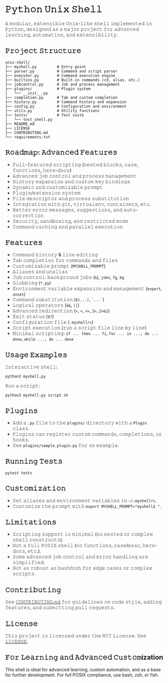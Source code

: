# 𝙿𝚢𝚝𝚑𝚘𝚗 𝚄𝚗𝚒𝚡 𝚂𝚑𝚎𝚕𝚕 
𝙰 𝚖𝚘𝚍𝚞𝚕𝚊𝚛, 𝚎𝚡𝚝𝚎𝚗𝚜𝚒𝚋𝚕𝚎 𝚄𝚗𝚒𝚡-𝚕𝚒𝚔𝚎 𝚜𝚑𝚎𝚕𝚕 𝚒𝚖𝚙𝚕𝚎𝚖𝚎𝚗𝚝𝚎𝚍 𝚒𝚗 𝙿𝚢𝚝𝚑𝚘𝚗, 𝚍𝚎𝚜𝚒𝚐𝚗𝚎𝚍 𝚊𝚜 𝚊 𝚖𝚊𝚓𝚘𝚛 𝚙𝚛𝚘𝚓𝚎𝚌𝚝 𝚏𝚘𝚛 𝚊𝚍𝚟𝚊𝚗𝚌𝚎𝚍 𝚕𝚎𝚊𝚛𝚗𝚒𝚗𝚐, 𝚊𝚞𝚝𝚘𝚖𝚊𝚝𝚒𝚘𝚗, 𝚊𝚗𝚍 𝚎𝚡𝚝𝚎𝚗𝚜𝚒𝚋𝚒𝚕𝚒𝚝𝚢.

## 𝙿𝚛𝚘𝚓𝚎𝚌𝚝 𝚂𝚝𝚛𝚞𝚌𝚝𝚞𝚛𝚎

```
𝚞𝚗𝚒𝚡-𝚜𝚑𝚎𝚕𝚕/
├── 𝚖𝚢𝚜𝚑𝚎𝚕𝚕.𝚙𝚢         # 𝙴𝚗𝚝𝚛𝚢 𝚙𝚘𝚒𝚗𝚝
├── 𝚙𝚊𝚛𝚜𝚎𝚛.𝚙𝚢          # 𝙲𝚘𝚖𝚖𝚊𝚗𝚍 𝚊𝚗𝚍 𝚜𝚌𝚛𝚒𝚙𝚝 𝚙𝚊𝚛𝚜𝚎𝚛
├── 𝚎𝚡𝚎𝚌𝚞𝚝𝚘𝚛.𝚙𝚢        # 𝙲𝚘𝚖𝚖𝚊𝚗𝚍 𝚎𝚡𝚎𝚌𝚞𝚝𝚒𝚘𝚗 𝚎𝚗𝚐𝚒𝚗𝚎
├── 𝚋𝚞𝚒𝚕𝚝𝚒𝚗𝚜.𝚙𝚢        # 𝙱𝚞𝚒𝚕𝚝-𝚒𝚗 𝚌𝚘𝚖𝚖𝚊𝚗𝚍𝚜 (𝚌𝚍, 𝚊𝚕𝚒𝚊𝚜, 𝚎𝚝𝚌.)
├── 𝚓𝚘𝚋𝚌𝚘𝚗𝚝𝚛𝚘𝚕.𝚙𝚢      # 𝙹𝚘𝚋 𝚊𝚗𝚍 𝚙𝚛𝚘𝚌𝚎𝚜𝚜 𝚖𝚊𝚗𝚊𝚐𝚎𝚖𝚎𝚗𝚝
├── 𝚙𝚕𝚞𝚐𝚒𝚗𝚜/           # 𝙿𝚕𝚞𝚐𝚒𝚗 𝚜𝚢𝚜𝚝𝚎𝚖
│   └── __𝚒𝚗𝚒𝚝__.𝚙𝚢
├── 𝚌𝚘𝚖𝚙𝚕𝚎𝚝𝚒𝚘𝚗.𝚙𝚢      # 𝚃𝚊𝚋 𝚊𝚗𝚍 𝚌𝚞𝚜𝚝𝚘𝚖 𝚌𝚘𝚖𝚙𝚕𝚎𝚝𝚒𝚘𝚗
├── 𝚑𝚒𝚜𝚝𝚘𝚛𝚢.𝚙𝚢         # 𝙲𝚘𝚖𝚖𝚊𝚗𝚍 𝚑𝚒𝚜𝚝𝚘𝚛𝚢 𝚊𝚗𝚍 𝚎𝚡𝚙𝚊𝚗𝚜𝚒𝚘𝚗
├── 𝚌𝚘𝚗𝚏𝚒𝚐.𝚙𝚢          # 𝙲𝚘𝚗𝚏𝚒𝚐𝚞𝚛𝚊𝚝𝚒𝚘𝚗 𝚊𝚗𝚍 𝚎𝚗𝚟𝚒𝚛𝚘𝚗𝚖𝚎𝚗𝚝
├── 𝚞𝚝𝚒𝚕𝚜.𝚙𝚢           # 𝚄𝚝𝚒𝚕𝚒𝚝𝚢 𝚏𝚞𝚗𝚌𝚝𝚒𝚘𝚗𝚜
├── 𝚝𝚎𝚜𝚝𝚜/             # 𝚃𝚎𝚜𝚝 𝚜𝚞𝚒𝚝𝚎
│   └── 𝚝𝚎𝚜𝚝_𝚜𝚑𝚎𝚕𝚕.𝚙𝚢
├── 𝚁𝙴𝙰𝙳𝙼𝙴.𝚖𝚍
├── 𝙻𝙸𝙲𝙴𝙽𝚂𝙴
├── 𝙲𝙾𝙽𝚃𝚁𝙸𝙱𝚄𝚃𝙸𝙽𝙶.𝚖𝚍
└── 𝚛𝚎𝚚𝚞𝚒𝚛𝚎𝚖𝚎𝚗𝚝𝚜.𝚝𝚡𝚝
```

## 𝚁𝚘𝚊𝚍𝚖𝚊𝚙: 𝙰𝚍𝚟𝚊𝚗𝚌𝚎𝚍 𝙵𝚎𝚊𝚝𝚞𝚛𝚎𝚜
- 𝙵𝚞𝚕𝚕-𝚏𝚎𝚊𝚝𝚞𝚛𝚎𝚍 𝚜𝚌𝚛𝚒𝚙𝚝𝚒𝚗𝚐 (𝚗𝚎𝚜𝚝𝚎𝚍 𝚋𝚕𝚘𝚌𝚔𝚜, 𝚌𝚊𝚜𝚎, 𝚏𝚞𝚗𝚌𝚝𝚒𝚘𝚗𝚜, 𝚑𝚎𝚛𝚎-𝚍𝚘𝚌𝚜)
- 𝙰𝚍𝚟𝚊𝚗𝚌𝚎𝚍 𝚓𝚘𝚋 𝚌𝚘𝚗𝚝𝚛𝚘𝚕 𝚊𝚗𝚍 𝚙𝚛𝚘𝚌𝚎𝚜𝚜 𝚖𝚊𝚗𝚊𝚐𝚎𝚖𝚎𝚗𝚝
- 𝙷𝚒𝚜𝚝𝚘𝚛𝚢 𝚎𝚡𝚙𝚊𝚗𝚜𝚒𝚘𝚗 𝚊𝚗𝚍 𝚌𝚞𝚜𝚝𝚘𝚖 𝚔𝚎𝚢 𝚋𝚒𝚗𝚍𝚒𝚗𝚐𝚜
- 𝙳𝚢𝚗𝚊𝚖𝚒𝚌 𝚊𝚗𝚍 𝚌𝚞𝚜𝚝𝚘𝚖𝚒𝚣𝚊𝚋𝚕𝚎 𝚙𝚛𝚘𝚖𝚙𝚝
- 𝙿𝚕𝚞𝚐𝚒𝚗/𝚎𝚡𝚝𝚎𝚗𝚜𝚒𝚘𝚗 𝚜𝚢𝚜𝚝𝚎𝚖
- 𝙵𝚒𝚕𝚎 𝚍𝚎𝚜𝚌𝚛𝚒𝚙𝚝𝚘𝚛 𝚊𝚗𝚍 𝚙𝚛𝚘𝚌𝚎𝚜𝚜 𝚜𝚞𝚋𝚜𝚝𝚒𝚝𝚞𝚝𝚒𝚘𝚗
- 𝙸𝚗𝚝𝚎𝚐𝚛𝚊𝚝𝚒𝚘𝚗 𝚠𝚒𝚝𝚑 𝚐𝚒𝚝, 𝚟𝚒𝚛𝚝𝚞𝚊𝚕𝚎𝚗𝚟, 𝚌𝚘𝚗𝚝𝚊𝚒𝚗𝚎𝚛𝚜, 𝚎𝚝𝚌.
- 𝙱𝚎𝚝𝚝𝚎𝚛 𝚎𝚛𝚛𝚘𝚛 𝚖𝚎𝚜𝚜𝚊𝚐𝚎𝚜, 𝚜𝚞𝚐𝚐𝚎𝚜𝚝𝚒𝚘𝚗𝚜, 𝚊𝚗𝚍 𝚊𝚞𝚝𝚘-𝚌𝚘𝚛𝚛𝚎𝚌𝚝𝚒𝚘𝚗
- 𝚂𝚎𝚌𝚞𝚛𝚒𝚝𝚢, 𝚜𝚊𝚗𝚍𝚋𝚘𝚡𝚒𝚗𝚐, 𝚊𝚗𝚍 𝚛𝚎𝚜𝚝𝚛𝚒𝚌𝚝𝚎𝚍 𝚖𝚘𝚍𝚎
- 𝙲𝚘𝚖𝚖𝚊𝚗𝚍 𝚌𝚊𝚌𝚑𝚒𝚗𝚐 𝚊𝚗𝚍 𝚙𝚊𝚛𝚊𝚕𝚕𝚎𝚕 𝚎𝚡𝚎𝚌𝚞𝚝𝚒𝚘𝚗

## 𝙵𝚎𝚊𝚝𝚞𝚛𝚎𝚜
- 𝙲𝚘𝚖𝚖𝚊𝚗𝚍 𝚑𝚒𝚜𝚝𝚘𝚛𝚢 & 𝚕𝚒𝚗𝚎 𝚎𝚍𝚒𝚝𝚒𝚗𝚐
- 𝚃𝚊𝚋 𝚌𝚘𝚖𝚙𝚕𝚎𝚝𝚒𝚘𝚗 𝚏𝚘𝚛 𝚌𝚘𝚖𝚖𝚊𝚗𝚍𝚜 𝚊𝚗𝚍 𝚏𝚒𝚕𝚎𝚜
- 𝙲𝚞𝚜𝚝𝚘𝚖𝚒𝚣𝚊𝚋𝚕𝚎 𝚙𝚛𝚘𝚖𝚙𝚝 (`𝙼𝚈𝚂𝙷𝙴𝙻𝙻_𝙿𝚁𝙾𝙼𝙿𝚃`)
- 𝙰𝚕𝚒𝚊𝚜𝚎𝚜 𝚊𝚗𝚍 𝚞𝚗𝚊𝚕𝚒𝚊𝚜
- 𝙹𝚘𝚋 𝚌𝚘𝚗𝚝𝚛𝚘𝚕: 𝚋𝚊𝚌𝚔𝚐𝚛𝚘𝚞𝚗𝚍 𝚓𝚘𝚋𝚜 (`&`), `𝚓𝚘𝚋𝚜`, `𝚏𝚐`, `𝚋𝚐`
- 𝙶𝚕𝚘𝚋𝚋𝚒𝚗𝚐 (`*.𝚙𝚢`)
- 𝙴𝚗𝚟𝚒𝚛𝚘𝚗𝚖𝚎𝚗𝚝 𝚟𝚊𝚛𝚒𝚊𝚋𝚕𝚎 𝚎𝚡𝚙𝚊𝚗𝚜𝚒𝚘𝚗 𝚊𝚗𝚍 𝚖𝚊𝚗𝚊𝚐𝚎𝚖𝚎𝚗𝚝 (`𝚎𝚡𝚙𝚘𝚛𝚝`, `𝚞𝚗𝚜𝚎𝚝`)
- 𝙲𝚘𝚖𝚖𝚊𝚗𝚍 𝚜𝚞𝚋𝚜𝚝𝚒𝚝𝚞𝚝𝚒𝚘𝚗 (`$(...)`, `` `...` ``)
- 𝙻𝚘𝚐𝚒𝚌𝚊𝚕 𝚘𝚙𝚎𝚛𝚊𝚝𝚘𝚛𝚜 (`&&`, `||`)
- 𝙰𝚍𝚟𝚊𝚗𝚌𝚎𝚍 𝚛𝚎𝚍𝚒𝚛𝚎𝚌𝚝𝚒𝚘𝚗 (`>`, `<`, `>>`, `𝟸>`, `𝟸>&𝟷`)
- 𝙴𝚡𝚒𝚝 𝚜𝚝𝚊𝚝𝚞𝚜 (`$?`)
- 𝙲𝚘𝚗𝚏𝚒𝚐𝚞𝚛𝚊𝚝𝚒𝚘𝚗 𝚏𝚒𝚕𝚎 (`.𝚖𝚢𝚜𝚑𝚎𝚕𝚕𝚛𝚌`)
- 𝚂𝚌𝚛𝚒𝚙𝚝 𝚎𝚡𝚎𝚌𝚞𝚝𝚒𝚘𝚗 (𝚛𝚞𝚗 𝚊 𝚜𝚌𝚛𝚒𝚙𝚝 𝚏𝚒𝚕𝚎 𝚕𝚒𝚗𝚎 𝚋𝚢 𝚕𝚒𝚗𝚎)
- 𝙼𝚒𝚗𝚒𝚖𝚊𝚕 𝚜𝚌𝚛𝚒𝚙𝚝𝚒𝚗𝚐: `𝚒𝚏 ... 𝚝𝚑𝚎𝚗 ... 𝚏𝚒`, `𝚏𝚘𝚛 ... 𝚒𝚗 ...; 𝚍𝚘 ... 𝚍𝚘𝚗𝚎`, `𝚠𝚑𝚒𝚕𝚎 ...; 𝚍𝚘 ... 𝚍𝚘𝚗𝚎`

## 𝚄𝚜𝚊𝚐𝚎 𝙴𝚡𝚊𝚖𝚙𝚕𝚎𝚜

𝙸𝚗𝚝𝚎𝚛𝚊𝚌𝚝𝚒𝚟𝚎 𝚜𝚑𝚎𝚕𝚕:
```𝚜𝚑
𝚙𝚢𝚝𝚑𝚘𝚗𝟹 𝚖𝚢𝚜𝚑𝚎𝚕𝚕.𝚙𝚢
```

𝚁𝚞𝚗 𝚊 𝚜𝚌𝚛𝚒𝚙𝚝:
```𝚜𝚑
𝚙𝚢𝚝𝚑𝚘𝚗𝟹 𝚖𝚢𝚜𝚑𝚎𝚕𝚕.𝚙𝚢 𝚜𝚌𝚛𝚒𝚙𝚝.𝚜𝚑
```

## 𝙿𝚕𝚞𝚐𝚒𝚗𝚜
- 𝙰𝚍𝚍 𝚊 `.𝚙𝚢` 𝚏𝚒𝚕𝚎 𝚝𝚘 𝚝𝚑𝚎 `𝚙𝚕𝚞𝚐𝚒𝚗𝚜/` 𝚍𝚒𝚛𝚎𝚌𝚝𝚘𝚛𝚢 𝚠𝚒𝚝𝚑 𝚊 `𝙿𝚕𝚞𝚐𝚒𝚗` 𝚌𝚕𝚊𝚜𝚜.
- 𝙿𝚕𝚞𝚐𝚒𝚗𝚜 𝚌𝚊𝚗 𝚛𝚎𝚐𝚒𝚜𝚝𝚎𝚛 𝚌𝚞𝚜𝚝𝚘𝚖 𝚌𝚘𝚖𝚖𝚊𝚗𝚍𝚜, 𝚌𝚘𝚖𝚙𝚕𝚎𝚝𝚒𝚘𝚗𝚜, 𝚘𝚛 𝚑𝚘𝚘𝚔𝚜.
- 𝚂𝚎𝚎 `𝚙𝚕𝚞𝚐𝚒𝚗𝚜/𝚜𝚊𝚖𝚙𝚕𝚎_𝚙𝚕𝚞𝚐𝚒𝚗.𝚙𝚢` 𝚏𝚘𝚛 𝚊𝚗 𝚎𝚡𝚊𝚖𝚙𝚕𝚎.

## 𝚁𝚞𝚗𝚗𝚒𝚗𝚐 𝚃𝚎𝚜𝚝𝚜
```𝚜𝚑
𝚙𝚢𝚝𝚎𝚜𝚝 𝚝𝚎𝚜𝚝𝚜
```

## 𝙲𝚞𝚜𝚝𝚘𝚖𝚒𝚣𝚊𝚝𝚒𝚘𝚗
- 𝚂𝚎𝚝 𝚊𝚕𝚒𝚊𝚜𝚎𝚜 𝚊𝚗𝚍 𝚎𝚗𝚟𝚒𝚛𝚘𝚗𝚖𝚎𝚗𝚝 𝚟𝚊𝚛𝚒𝚊𝚋𝚕𝚎𝚜 𝚒𝚗 `~/.𝚖𝚢𝚜𝚑𝚎𝚕𝚕𝚛𝚌`.
- 𝙲𝚞𝚜𝚝𝚘𝚖𝚒𝚣𝚎 𝚝𝚑𝚎 𝚙𝚛𝚘𝚖𝚙𝚝 𝚠𝚒𝚝𝚑 `𝚎𝚡𝚙𝚘𝚛𝚝 𝙼𝚈𝚂𝙷𝙴𝙻𝙻_𝙿𝚁𝙾𝙼𝙿𝚃="𝚖𝚢𝚜𝚑𝚎𝚕𝚕$ "`.

## 𝙻𝚒𝚖𝚒𝚝𝚊𝚝𝚒𝚘𝚗𝚜
- 𝚂𝚌𝚛𝚒𝚙𝚝𝚒𝚗𝚐 𝚜𝚞𝚙𝚙𝚘𝚛𝚝 𝚒𝚜 𝚖𝚒𝚗𝚒𝚖𝚊𝚕 (𝚗𝚘 𝚗𝚎𝚜𝚝𝚎𝚍 𝚘𝚛 𝚌𝚘𝚖𝚙𝚕𝚎𝚡 𝚜𝚑𝚎𝚕𝚕 𝚌𝚘𝚗𝚜𝚝𝚛𝚞𝚌𝚝𝚜).
- 𝙽𝚘𝚝 𝚊 𝚏𝚞𝚕𝚕 𝙿𝙾𝚂𝙸𝚇 𝚜𝚑𝚎𝚕𝚕 (𝚗𝚘 𝚏𝚞𝚗𝚌𝚝𝚒𝚘𝚗𝚜, 𝚌𝚊𝚜𝚎/𝚎𝚜𝚊𝚌, 𝚑𝚎𝚛𝚎-𝚍𝚘𝚌𝚜, 𝚎𝚝𝚌.).
- 𝚂𝚘𝚖𝚎 𝚊𝚍𝚟𝚊𝚗𝚌𝚎𝚍 𝚓𝚘𝚋 𝚌𝚘𝚗𝚝𝚛𝚘𝚕 𝚊𝚗𝚍 𝚎𝚛𝚛𝚘𝚛 𝚑𝚊𝚗𝚍𝚕𝚒𝚗𝚐 𝚊𝚛𝚎 𝚜𝚒𝚖𝚙𝚕𝚒𝚏𝚒𝚎𝚍.
- 𝙽𝚘𝚝 𝚊𝚜 𝚛𝚘𝚋𝚞𝚜𝚝 𝚊𝚜 𝚋𝚊𝚜𝚑/𝚣𝚜𝚑 𝚏𝚘𝚛 𝚎𝚍𝚐𝚎 𝚌𝚊𝚜𝚎𝚜 𝚘𝚛 𝚌𝚘𝚖𝚙𝚕𝚎𝚡 𝚜𝚌𝚛𝚒𝚙𝚝𝚜.

## 𝙲𝚘𝚗𝚝𝚛𝚒𝚋𝚞𝚝𝚒𝚗𝚐
𝚂𝚎𝚎 [𝙲𝙾𝙽𝚃𝚁𝙸𝙱𝚄𝚃𝙸𝙽𝙶.𝚖𝚍](𝙲𝙾𝙽𝚃𝚁𝙸𝙱𝚄𝚃𝙸𝙽𝙶.𝚖𝚍) 𝚏𝚘𝚛 𝚐𝚞𝚒𝚍𝚎𝚕𝚒𝚗𝚎𝚜 𝚘𝚗 𝚌𝚘𝚍𝚎 𝚜𝚝𝚢𝚕𝚎, 𝚊𝚍𝚍𝚒𝚗𝚐 𝚏𝚎𝚊𝚝𝚞𝚛𝚎𝚜, 𝚊𝚗𝚍 𝚜𝚞𝚋𝚖𝚒𝚝𝚝𝚒𝚗𝚐 𝚙𝚞𝚕𝚕 𝚛𝚎𝚚𝚞𝚎𝚜𝚝𝚜.

## 𝙻𝚒𝚌𝚎𝚗𝚜𝚎
𝚃𝚑𝚒𝚜 𝚙𝚛𝚘𝚓𝚎𝚌𝚝 𝚒𝚜 𝚕𝚒𝚌𝚎𝚗𝚜𝚎𝚍 𝚞𝚗𝚍𝚎𝚛 𝚝𝚑𝚎 𝙼𝙸𝚃 𝙻𝚒𝚌𝚎𝚗𝚜𝚎. 𝚂𝚎𝚎 [𝙻𝙸𝙲𝙴𝙽𝚂𝙴](𝙻𝙸𝙲𝙴𝙽𝚂𝙴).

## 𝙵𝚘𝚛 𝙻𝚎𝚊𝚛𝚗𝚒𝚗𝚐 𝚊𝚗𝚍 𝙰𝚍𝚟𝚊𝚗𝚌𝚎𝚍 𝙲𝚞𝚜𝚝𝚘𝚖ization
This shell is ideal for advanced learning, custom automation, and as a base for further development. For full POSIX compliance, use bash, zsh, or fish. 
